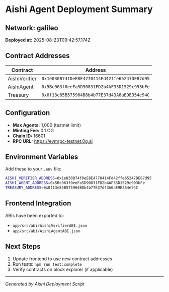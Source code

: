 # Aishi Agent Deployment Summary

## Network: galileo
**Deployed at:** 2025-08-23T09:42:57.174Z

## Contract Addresses

| Contract | Address |
|----------|---------|
| AishiVerifier | `0x1e030B74fDeE8E4770414Fd42ffe65247DE87d95` |
| AishiAgent | `0x5Bc063f0eeFa5D90831FD2b4AF33D1529c993bFe` |
| Treasury | `0x0f13e85B575964B8b4b77E37d43A6aE9E354e94C` |

## Configuration

- **Max Agents:** 1,000 (testnet limit)
- **Minting Fee:** 0.1 OG
- **Chain ID:** 16601
- **RPC URL:** https://evmrpc-testnet.0g.ai

## Environment Variables

Add these to your `.env` file:

```bash
AISHI_VERIFIER_ADDRESS=0x1e030B74fDeE8E4770414Fd42ffe65247DE87d95
AISHI_AGENT_ADDRESS=0x5Bc063f0eeFa5D90831FD2b4AF33D1529c993bFe
TREASURY_ADDRESS=0x0f13e85B575964B8b4b77E37d43A6aE9E354e94C
```

## Frontend Integration

ABIs have been exported to:
- `app/src/abi/AishiVerifierABI.json`
- `app/src/abi/AishiAgentABI.json`

## Next Steps

1. Update frontend to use new contract addresses
2. Run tests: `npm run test:complete`
3. Verify contracts on block explorer (if applicable)

---
*Generated by Aishi Deployment Script*

